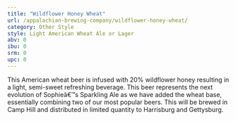 ```yaml
---
title: "Wildflower Honey Wheat"
url: /appalachian-brewing-company/wildflower-honey-wheat/
category: Other Style
style: Light American Wheat Ale or Lager
abv: 0
ibu: 0
srm: 0
upc: 0
---
```

This American wheat beer is infused with 20% wildflower honey resulting in a light, semi-sweet refreshing beverage.  This beer represents the next evolution of Sophieâ€™s Sparkling Ale as we have added the wheat base, essentially combining two of our most popular beers. This will be brewed in Camp Hill and distributed in limited quantity to Harrisburg and Gettysburg.
